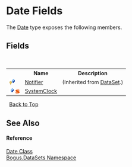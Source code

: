 # Date Fields
 

The <a href="T_Bogus_DataSets_Date">Date</a> type exposes the following members.


## Fields
&nbsp;<table><tr><th></th><th>Name</th><th>Description</th></tr><tr><td>![Protected field](media/protfield.gif "Protected field")</td><td><a href="F_Bogus_DataSet_Notifier">Notifier</a></td><td> (Inherited from <a href="T_Bogus_DataSet">DataSet</a>.)</td></tr><tr><td>![Public field](media/pubfield.gif "Public field")![Static member](media/static.gif "Static member")</td><td><a href="F_Bogus_DataSets_Date_SystemClock">SystemClock</a></td><td /></tr></table>&nbsp;
<a href="#date-fields">Back to Top</a>

## See Also


#### Reference
<a href="T_Bogus_DataSets_Date">Date Class</a><br /><a href="N_Bogus_DataSets">Bogus.DataSets Namespace</a><br />